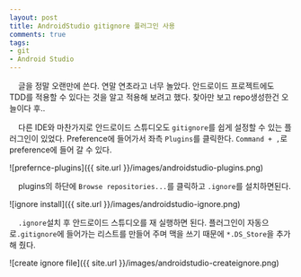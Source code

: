 ```yaml
---
layout: post
title: AndroidStudio gitignore 플러그인 사용
comments: true
tags:
- git
- Android Studio
---
```

&nbsp;&nbsp;&nbsp; 글을 정말 오랜만에 쓴다. 연말 연초라고 너무 놀았다. 안드로이드 프로젝트에도 TDD를 적용할 수 있다는 것을 알고 적용해 보려고 했다. 찾아만 보고 repo생성한건 오늘이다 후..     

&nbsp;&nbsp;&nbsp; 다른 IDE와 마찬가지로 안드로이드 스튜디오도 `gitignore`를 쉽게 설정할 수 있는 플러그인이 있었다. Preference에 들어가서 좌측 `Plugins`를 클릭한다. `Command + ,`로 preference에 들어 갈 수 있다.

![prefernce-plugins]({{ site.url }}/images/androidstudio-plugins.png)

&nbsp;&nbsp;&nbsp; plugins의 하단에 `Browse repositories...`를 클릭하고 `.ignore`를 설치하면된다.

![ignore install]({{ site.url }}/images/androidstudio-ignore.png)

&nbsp;&nbsp;&nbsp; `.ignore`설치 후 안드로이드 스튜디오를 재 실행하면 된다. 플러그인이 자동으로`.gitignore`에 들어가는 리스트를 만들어 주며 맥을 쓰기 때문에 `*.DS_Store`을 추가 해 줬다. 

![create ignore file]({{ site.url }}/images/androidstudio-createignore.png)
